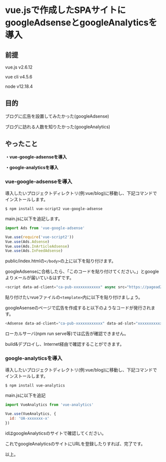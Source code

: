 # vue.jsで作成したSPAサイトにgoogleAdsenseとgoogleAnalyticsを導入

## 前提
vue.js v2.6.12

vue cli v4.5.6

node  v12.18.4

## 目的
ブログに広告を設置してみたかった(googleAdsense)

ブログに訪れる人数を知りたかった(googleAnalytics)

## やったこと
**・vue-google-adsenseを導入**

**・google-analyticsを導入**

### vue-google-adsenseを導入
導入したいプロジェクトディレクトリ(例:vue/blog)に移動し、下記コマンドでインストールします。

```
$ npm install vue-script2 vue-google-adsense
```

main.jsに以下を追記します。

``` javascript
import Ads from 'vue-google-adsense'

Vue.use(require('vue-script2'))
Vue.use(Ads.Adsense)
Vue.use(Ads.InArticleAdsense)
Vue.use(Ads.InFeedAdsense)
```

public/index.htmlの`</body>`の上に以下を貼り付けます。

googleAdsenseに合格したら、「このコードを貼り付けてください。」とgoogleよりメールが届いているはずです。

```javascript
<script data-ad-client="ca-pub-xxxxxxxxxxxx" async src="https://pagead2.googlesyndication.com/pagead/js/adsbygoogle.js"></script>
```

貼り付けたいvueファイルの`<template>`内に以下を貼り付けましょう。

googleAsenseのページで広告を作成すると以下のようなコードが発行されます。

```javascript
<Adsense data-ad-client="ca-pub-xxxxxxxxxxxx" data-ad-slot="xxxxxxxxxxx"></Adsense>
```

ローカルサーバ(npm run serve等)では広告が確認できません。

build&デプロイし、Internet経由で確認することができます。

### google-analyticsを導入
導入したいプロジェクトディレクトリ(例:vue/blog)に移動し、下記コマンドでインストールします。

```
$ npm install vue-analytics
```

main.jsに以下を追記

```javascript
import VueAnalytics from 'vue-analytics'

Vue.use(VueAnalytics, {
  id: 'UA-xxxxxxx-x'
})
```

idはgoogleAnalyticsのサイトで確認してください。

これでgoogleAnalyticsのサイトにURLを登録したりすれば、完了です。

以上。
